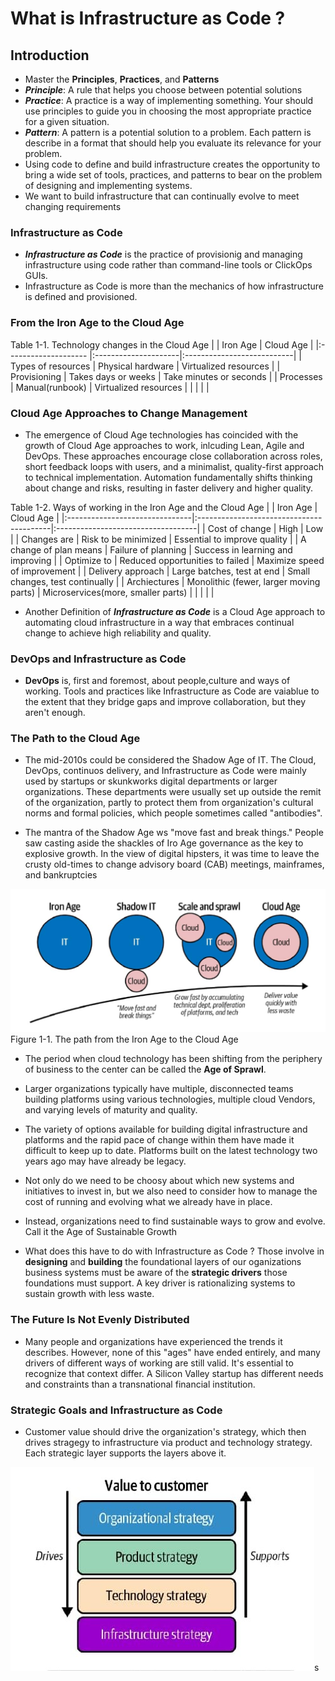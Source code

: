 # What is Infrastructure as Code ?

## Introduction

- Master the **Principles**, **Practices**, and **Patterns**
- ***Principle***: A rule that helps you choose between potential solutions
- ***Practice***: A practice is a way of implementing something. Your should use principles to guide you in choosing the most appropriate practice for a given situation.
- ***Pattern***: A pattern is a potential solution to a problem. Each pattern is describe in a format that should help you evaluate its relevance for your problem.
- Using code to define and build infrastructure creates the opportunity to bring a wide set of tools, practices, and patterns to bear on the problem of designing and implementing systems.
- We want to build infrastructure that can continually evolve to meet changing requirements

 ### Infrastructure as Code
 - ***Infrastructure as Code*** is the practice of provisionig and managing infrastructure using code rather than command-line tools or ClickOps GUIs.
 - Infrastructure as Code is more than the mechanics of how infrastructure is defined and provisioned.


### From the Iron Age to the Cloud Age
Table 1-1. Technology changes in the Cloud Age
|                      | Iron Age             | Cloud Age                  |
|:-------------------- |:---------------------|:---------------------------|
| Types of resources   | Physical hardware    | Virtualized resources      |
| Provisioning         | Takes days or weeks  | Take minutes or seconds    |
| Processes            | Manual(runbook)      | Virtualized resources      |
|                      |                      |                            |

### Cloud Age Approaches to Change Management
- The emergence of Cloud Age technologies has coincided with the growth of Cloud Age approaches to work, inlcuding Lean, Agile and DevOps. These approaches encourage close collaboration across roles, short feedback loops with users,
and a minimalist, quality-first approach to technical implementation. Automation  fundamentally shifts thinking about
change and risks, resulting in faster delivery and higher quality.

Table 1-2. Ways of working in the Iron Age and the Cloud Age
|                                |            Iron Age                      |           Cloud Age                |
|:-------------------------------|:-----------------------------------------|:-----------------------------------|
| Cost of change                 | High                                     | Low                                |
| Changes are                    | Risk to be minimized                     | Essential to improve quality       |
| A change of plan means         | Failure of planning                      | Success in learning and improving  |
| Optimize to                    | Reduced opportunities to failed          | Maximize speed of improvement      |
| Delivery approach              | Large batches, test at end               | Small changes, test continually    |
| Archiectures                   | Monolithic (fewer, larger moving parts)  | Microservices(more, smaller parts) |
|                                |                                          |                                    |

- Another Definition of ***Infrastructure as Code*** is a Cloud Age approach to automating cloud infrastructure in a way
that embraces continual change to achieve high reliability and quality.

### DevOps and Infrastructure as Code

- **DevOps** is, first and foremost, about people,culture and ways of working. Tools and practices like Infrastructure as Code are vaiablue to the extent that they bridge gaps and improve collaboration, but they aren't enough.

### The Path to the Cloud Age

- The mid-2010s could be considered the Shadow Age of IT. The Cloud, DevOps, continuos delivery, and Infrastructure as Code were mainly used by startups or skunkworks digital departments or larger organizations. These departments were usually set up outside the remit of the organization, partly to protect them from organization's cultural norms and formal policies, which people sometimes called "antibodies".

- The mantra of the Shadow Age ws "move fast and break things." People saw casting aside the shackles of Iro Age governance as the key to explosive growth. In the view of digital  hipsters, it was time to leave the crusty old-times to change advisory board (CAB) meetings, mainframes, and bankruptcies

![The path from the Iron Age to the Cloud Age](./Chap-01-assets/Figure-1-1.png)
Figure 1-1. The path from the Iron Age to the Cloud Age

- The period when cloud technology has been shifting from the periphery of business to the center can be called the **Age of Sprawl**.

- Larger organizations typically have multiple, disconnected teams building platforms using various technologies, multiple cloud Vendors, and varying levels of maturity and quality.

- The variety of options available for building digital infrastructure and platforms and the rapid pace of change within them have made it difficult to keep up to date. Platforms built on the latest 
technology two years ago may have already be legacy.

- Not only do we need to be choosy about which new systems and initiatives to invest in, but we also need to consider how to manage the cost of running and evolving what we already have in place.

- Instead, organizations need to find sustainable ways to grow and evolve. Call it the Age of Sustainable Growth

- What does this have to do with Infrastructure as Code ? Those involve in **designing** and **building** the foundational layers of our oganizations business systems must be aware of the **strategic drivers** those foundations must support. A key driver is rationalizing systems to sustain growth with less waste.

### The Future Is Not Evenly Distributed
- Many people and organizations have experienced the trends it describes. However, none of this "ages" have ended entirely, and many drivers of different ways of working are still valid. It's essential to recognize that context differ. A Silicon Valley startup has different needs and constraints than a transnational financial institution.

### Strategic Goals and Infrastructure as Code
- Customer value should drive the organization's strategy, which then drives stragegy to infrastructure via product and technology strategy. Each strategic layer supports the layers above it.

![Figure 1-2. Customer value driving strategy down to infrastructure](./Chap-01-assets/Figure-1-2.jpg)s